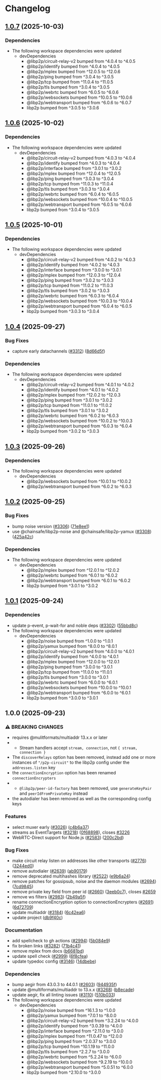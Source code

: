 # Changelog

## [1.0.7](https://github.com/libp2p/js-libp2p/compare/transport-interop-libp2p-main-v1.0.6...transport-interop-libp2p-main-v1.0.7) (2025-10-03)


### Dependencies

* The following workspace dependencies were updated
  * devDependencies
    * @libp2p/circuit-relay-v2 bumped from ^4.0.4 to ^4.0.5
    * @libp2p/identify bumped from ^4.0.4 to ^4.0.5
    * @libp2p/mplex bumped from ^12.0.5 to ^12.0.6
    * @libp2p/ping bumped from ^3.0.4 to ^3.0.5
    * @libp2p/tcp bumped from ^11.0.4 to ^11.0.5
    * @libp2p/tls bumped from ^3.0.4 to ^3.0.5
    * @libp2p/webrtc bumped from ^6.0.5 to ^6.0.6
    * @libp2p/websockets bumped from ^10.0.5 to ^10.0.6
    * @libp2p/webtransport bumped from ^6.0.6 to ^6.0.7
    * libp2p bumped from ^3.0.5 to ^3.0.6

## [1.0.6](https://github.com/libp2p/js-libp2p/compare/transport-interop-libp2p-main-v1.0.5...transport-interop-libp2p-main-v1.0.6) (2025-10-02)


### Dependencies

* The following workspace dependencies were updated
  * devDependencies
    * @libp2p/circuit-relay-v2 bumped from ^4.0.3 to ^4.0.4
    * @libp2p/identify bumped from ^4.0.3 to ^4.0.4
    * @libp2p/interface bumped from ^3.0.1 to ^3.0.2
    * @libp2p/mplex bumped from ^12.0.4 to ^12.0.5
    * @libp2p/ping bumped from ^3.0.3 to ^3.0.4
    * @libp2p/tcp bumped from ^11.0.3 to ^11.0.4
    * @libp2p/tls bumped from ^3.0.3 to ^3.0.4
    * @libp2p/webrtc bumped from ^6.0.4 to ^6.0.5
    * @libp2p/websockets bumped from ^10.0.4 to ^10.0.5
    * @libp2p/webtransport bumped from ^6.0.5 to ^6.0.6
    * libp2p bumped from ^3.0.4 to ^3.0.5

## [1.0.5](https://github.com/libp2p/js-libp2p/compare/transport-interop-libp2p-main-v1.0.4...transport-interop-libp2p-main-v1.0.5) (2025-10-01)


### Dependencies

* The following workspace dependencies were updated
  * devDependencies
    * @libp2p/circuit-relay-v2 bumped from ^4.0.2 to ^4.0.3
    * @libp2p/identify bumped from ^4.0.2 to ^4.0.3
    * @libp2p/interface bumped from ^3.0.0 to ^3.0.1
    * @libp2p/mplex bumped from ^12.0.3 to ^12.0.4
    * @libp2p/ping bumped from ^3.0.2 to ^3.0.3
    * @libp2p/tcp bumped from ^11.0.2 to ^11.0.3
    * @libp2p/tls bumped from ^3.0.2 to ^3.0.3
    * @libp2p/webrtc bumped from ^6.0.3 to ^6.0.4
    * @libp2p/websockets bumped from ^10.0.3 to ^10.0.4
    * @libp2p/webtransport bumped from ^6.0.4 to ^6.0.5
    * libp2p bumped from ^3.0.3 to ^3.0.4

## [1.0.4](https://github.com/libp2p/js-libp2p/compare/transport-interop-libp2p-main-v1.0.3...transport-interop-libp2p-main-v1.0.4) (2025-09-27)


### Bug Fixes

* capture early datachannels ([#3312](https://github.com/libp2p/js-libp2p/issues/3312)) ([8d66d5f](https://github.com/libp2p/js-libp2p/commit/8d66d5ff1c28298ac1bef3b68fb757eeba1d3bfa))


### Dependencies

* The following workspace dependencies were updated
  * devDependencies
    * @libp2p/circuit-relay-v2 bumped from ^4.0.1 to ^4.0.2
    * @libp2p/identify bumped from ^4.0.1 to ^4.0.2
    * @libp2p/mplex bumped from ^12.0.2 to ^12.0.3
    * @libp2p/ping bumped from ^3.0.1 to ^3.0.2
    * @libp2p/tcp bumped from ^11.0.1 to ^11.0.2
    * @libp2p/tls bumped from ^3.0.1 to ^3.0.2
    * @libp2p/webrtc bumped from ^6.0.2 to ^6.0.3
    * @libp2p/websockets bumped from ^10.0.2 to ^10.0.3
    * @libp2p/webtransport bumped from ^6.0.3 to ^6.0.4
    * libp2p bumped from ^3.0.2 to ^3.0.3

## [1.0.3](https://github.com/libp2p/js-libp2p/compare/transport-interop-libp2p-main-v1.0.2...transport-interop-libp2p-main-v1.0.3) (2025-09-26)


### Dependencies

* The following workspace dependencies were updated
  * devDependencies
    * @libp2p/websockets bumped from ^10.0.1 to ^10.0.2
    * @libp2p/webtransport bumped from ^6.0.2 to ^6.0.3

## [1.0.2](https://github.com/libp2p/js-libp2p/compare/transport-interop-libp2p-main-v1.0.1...transport-interop-libp2p-main-v1.0.2) (2025-09-25)


### Bug Fixes

* bump noise version ([#3306](https://github.com/libp2p/js-libp2p/issues/3306)) ([71e8ee1](https://github.com/libp2p/js-libp2p/commit/71e8ee1632fdeaff5d6c33a38ae6df02ea69f579))
* use @chainsafe/libp2p-noise and @chainsafe/libp2p-yamux ([#3308](https://github.com/libp2p/js-libp2p/issues/3308)) ([425a42c](https://github.com/libp2p/js-libp2p/commit/425a42cddac5aac4d0ac822295cc4c4817dcdc95))


### Dependencies

* The following workspace dependencies were updated
  * devDependencies
    * @libp2p/mplex bumped from ^12.0.1 to ^12.0.2
    * @libp2p/webrtc bumped from ^6.0.1 to ^6.0.2
    * @libp2p/webtransport bumped from ^6.0.1 to ^6.0.2
    * libp2p bumped from ^3.0.1 to ^3.0.2

## [1.0.1](https://github.com/libp2p/js-libp2p/compare/transport-interop-libp2p-main-v1.0.0...transport-interop-libp2p-main-v1.0.1) (2025-09-24)


### Dependencies

* update p-event, p-wait-for and noble deps ([#3302](https://github.com/libp2p/js-libp2p/issues/3302)) ([55bbd8c](https://github.com/libp2p/js-libp2p/commit/55bbd8cde12fe1c05e8d264e6e2406ca9fe2f044))
* The following workspace dependencies were updated
  * devDependencies
    * @libp2p/noise bumped from ^1.0.0 to ^1.0.1
    * @libp2p/yamux bumped from ^8.0.0 to ^8.0.1
    * @libp2p/circuit-relay-v2 bumped from ^4.0.0 to ^4.0.1
    * @libp2p/identify bumped from ^4.0.0 to ^4.0.1
    * @libp2p/mplex bumped from ^12.0.0 to ^12.0.1
    * @libp2p/ping bumped from ^3.0.0 to ^3.0.1
    * @libp2p/tcp bumped from ^11.0.0 to ^11.0.1
    * @libp2p/tls bumped from ^3.0.0 to ^3.0.1
    * @libp2p/webrtc bumped from ^6.0.0 to ^6.0.1
    * @libp2p/websockets bumped from ^10.0.0 to ^10.0.1
    * @libp2p/webtransport bumped from ^6.0.0 to ^6.0.1
    * libp2p bumped from ^3.0.0 to ^3.0.1

## 1.0.0 (2025-09-23)


### ⚠ BREAKING CHANGES

* requires @mulitformats/multiaddr 13.x.x or later
* - Stream handlers accept `stream, connection`, not `{ stream, connection }`
* The `discoverRelays` option has been removed, instead add one or more instances of `"/p2p-circuit"` to the libp2p config under the `addresses.listen` key
* the `connectionEncryption` option has been renamed `connectionEncrypters`
* - `@libp2p/peer-id-factory` has been removed, use `generateKeyPair` and `peerIdFromPrivateKey` instead
* the autodialer has been removed as well as the corresponding config keys

### Features

* select muxer early ([#3026](https://github.com/libp2p/js-libp2p/issues/3026)) ([c4b6a37](https://github.com/libp2p/js-libp2p/commit/c4b6a37173bbf4bfd127bdc524c2c00a1a9749e6))
* streams as EventTargets ([#3218](https://github.com/libp2p/js-libp2p/issues/3218)) ([0f68898](https://github.com/libp2p/js-libp2p/commit/0f68898e6503975aae6f2bb6ba36aff65dabdfe8)), closes [#3226](https://github.com/libp2p/js-libp2p/issues/3226)
* WebRTC-Direct support for Node.js ([#2583](https://github.com/libp2p/js-libp2p/issues/2583)) ([200c2bd](https://github.com/libp2p/js-libp2p/commit/200c2bd22e4db2e74c4533c12bc52085ecf7296b))


### Bug Fixes

* make circuit relay listen on addresses like other transports ([#2776](https://github.com/libp2p/js-libp2p/issues/2776)) ([3244ed0](https://github.com/libp2p/js-libp2p/commit/3244ed08625516b25716485c936c26a34b69466a))
* remove autodialer ([#2639](https://github.com/libp2p/js-libp2p/issues/2639)) ([ab90179](https://github.com/libp2p/js-libp2p/commit/ab901790810d8ce59724af1706c9a9e74341b8ee))
* remove deprecated multihashes library ([#2522](https://github.com/libp2p/js-libp2p/issues/2522)) ([e9b6a24](https://github.com/libp2p/js-libp2p/commit/e9b6a242ac8b485f5fe9c33710e100c660c308aa))
* remove patches for gossipsub, noise and the daemon modules ([#2694](https://github.com/libp2p/js-libp2p/issues/2694)) ([7cd9845](https://github.com/libp2p/js-libp2p/commit/7cd984569dbf0046861ec84e8e030ef62725fd14))
* remove private key field from peer id ([#2660](https://github.com/libp2p/js-libp2p/issues/2660)) ([3eeb0c7](https://github.com/libp2p/js-libp2p/commit/3eeb0c705bd58285a6e1ec9fcbb6987c5959d504)), closes [#2659](https://github.com/libp2p/js-libp2p/issues/2659)
* remove ws filters ([#2983](https://github.com/libp2p/js-libp2p/issues/2983)) ([2b49a5f](https://github.com/libp2p/js-libp2p/commit/2b49a5f74e8c79d571396e8a6a70f904b73763f2))
* rename connectionEncryption option to connectionEncrypters ([#2691](https://github.com/libp2p/js-libp2p/issues/2691)) ([6d72709](https://github.com/libp2p/js-libp2p/commit/6d72709ba5959388777610e2f71b8ba9522139b6))
* update multiaddr ([#3184](https://github.com/libp2p/js-libp2p/issues/3184)) ([6c42ea6](https://github.com/libp2p/js-libp2p/commit/6c42ea64a6e22028a87ecb3422e418e99ff09279))
* update project ([db9f40c](https://github.com/libp2p/js-libp2p/commit/db9f40c4fc4c230444d0f3ca79b65a0053bc35f7))


### Documentation

* add spellcheck to gh actions ([#2994](https://github.com/libp2p/js-libp2p/issues/2994)) ([5b084e9](https://github.com/libp2p/js-libp2p/commit/5b084e9682a572e82f7907714d7807b3b9856326))
* fix broken links ([#3282](https://github.com/libp2p/js-libp2p/issues/3282)) ([71b4c41](https://github.com/libp2p/js-libp2p/commit/71b4c41e5990db2b65067663120b14de1ad72f9d))
* remove mplex from docs ([b6681bd](https://github.com/libp2p/js-libp2p/commit/b6681bd2505ac2749192042c3f16b14a88a8656d))
* update spell check ([#2999](https://github.com/libp2p/js-libp2p/issues/2999)) ([6f8cfea](https://github.com/libp2p/js-libp2p/commit/6f8cfeafb2f6ddc231a85ca369fb33cf759940f7))
* update typedoc config ([#3146](https://github.com/libp2p/js-libp2p/issues/3146)) ([14dbebe](https://github.com/libp2p/js-libp2p/commit/14dbebea8bd17addadac730afec0fa3b1cc6334a))


### Dependencies

* bump aegir from 43.0.3 to 44.0.1 ([#2603](https://github.com/libp2p/js-libp2p/issues/2603)) ([944935f](https://github.com/libp2p/js-libp2p/commit/944935f8dbcc1083e4cb4a02b49a0aab3083d3d9))
* update @multiformats/multiaddr to 13.x.x ([#3268](https://github.com/libp2p/js-libp2p/issues/3268)) ([b8ecade](https://github.com/libp2p/js-libp2p/commit/b8ecade2a725d38d11dd8df888c5abb22e14f26b))
* update aegir, fix all linting issues ([#3110](https://github.com/libp2p/js-libp2p/issues/3110)) ([510b033](https://github.com/libp2p/js-libp2p/commit/510b033f6b15358c7fae21486c3b09e730aa26cd))
* The following workspace dependencies were updated
  * devDependencies
    * @libp2p/noise bumped from ^16.1.3 to ^1.0.0
    * @libp2p/yamux bumped from ^7.0.1 to ^8.0.0
    * @libp2p/circuit-relay-v2 bumped from ^3.2.24 to ^4.0.0
    * @libp2p/identify bumped from ^3.0.39 to ^4.0.0
    * @libp2p/interface bumped from ^2.11.0 to ^3.0.0
    * @libp2p/mplex bumped from ^11.0.47 to ^12.0.0
    * @libp2p/ping bumped from ^2.0.37 to ^3.0.0
    * @libp2p/tcp bumped from ^10.1.19 to ^11.0.0
    * @libp2p/tls bumped from ^2.2.7 to ^3.0.0
    * @libp2p/webrtc bumped from ^5.2.24 to ^6.0.0
    * @libp2p/websockets bumped from ^9.2.19 to ^10.0.0
    * @libp2p/webtransport bumped from ^5.0.51 to ^6.0.0
    * libp2p bumped from ^2.10.0 to ^3.0.0

